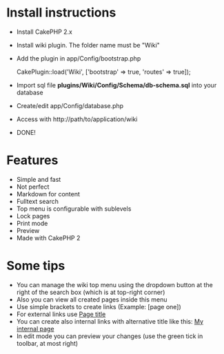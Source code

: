 # Install instructions

* Install CakePHP 2.x
* Install wiki plugin. The folder name must be "Wiki"
* Add the plugin in app/Config/bootstrap.php

    CakePlugin::load('Wiki', ['bootstrap' => true, 'routes' => true]);

* Import sql file **plugins/Wiki/Config/Schema/db-schema.sql** into your database
* Create/edit app/Config/database.php
* Access with http://path/to/application/wiki
* DONE!

# Features

* Simple and fast
* Not perfect
* Markdown for content
* Fulltext search
* Top menu is configurable with sublevels
* Lock pages
* Print mode
* Preview
* Made with CakePHP 2

# Some tips

* You can manage the wiki top menu using the dropdown button at the right of the search box (which is at top-right corner)
* Also you can view all created pages inside this menu
* Use simple brackets to create links (Example: [page one])
* For external links use [Page title](http://externalsite.org)
* You can create also internal links with alternative title like this: [My internal page](my_page_alias)
* In edit mode you can preview your changes (use the green tick in toolbar, at most right)
